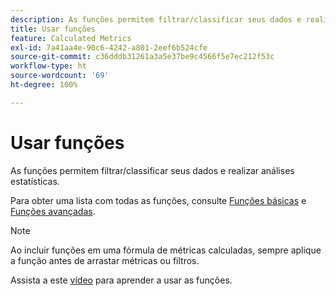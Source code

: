 ```yaml
---
description: As funções permitem filtrar/classificar seus dados e realizar análises estatísticas.
title: Usar funções
feature: Calculated Metrics
exl-id: 7a41aa4e-90c6-4242-a801-2eef6b524cfe
source-git-commit: c36dddb31261a3a5e37be9c4566f5e7ec212f53c
workflow-type: ht
source-wordcount: '69'
ht-degree: 100%

---
```


# Usar funções

As funções permitem filtrar/classificar seus dados e realizar análises estatísticas.

Para obter uma lista com todas as funções, consulte [Funções básicas](/help/components/calc-metrics/cm-functions.md) e [Funções avançadas](/help/components/calc-metrics/cm-adv-functions.md).

>[!NOTE]
>
>Ao incluir funções em uma fórmula de métricas calculadas, sempre aplique a função antes de arrastar métricas ou filtros.

Assista a este [vídeo](https://youtu.be/SSyWvomnewI) para aprender a usar as funções.
